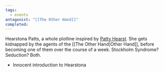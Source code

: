 ```yaml
---
tags:
  - events
antagonist: "[[The Other Hand]]"
completed:
---
```

Hearstona Patts, a whole plotline inspired by [Patty Hearst](https://en.wikipedia.org/wiki/Symbionese_Liberation_Army#Kidnapping_of_Patty_Hearst). She gets kidnapped by the agents of the [[The Other Hand|Other Hand]], before becoming one of them over the course of a week. Stockholm Syndrome? Seduction? Both.
- <span data-category='red' data-calendar="Calendar of Golarion" data-date='Sarenith-7-4725' data-name='My Only Sunshine'>Innocent introduction to Hearstona</span>